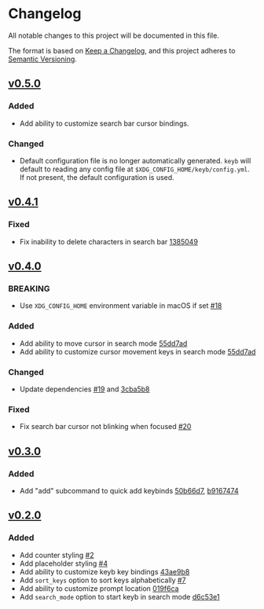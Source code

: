 # Changelog
All notable changes to this project will be documented in this file.

The format is based on [Keep a Changelog](https://keepachangelog.com/en/1.0.0/),
and this project adheres to [Semantic Versioning](https://semver.org/spec/v2.0.0.html).

[v0.2.0]: https://github.com/kencx/keyb/compare/v0.1.0...v0.2.0
[v0.3.0]: https://github.com/kencx/keyb/compare/v0.2.0...v0.3.0
[v0.4.0]: https://github.com/kencx/keyb/compare/v0.3.0...v0.4.0
[v0.4.1]: https://github.com/kencx/keyb/compare/v0.4.0...v0.4.1
[v0.5.0]: https://github.com/kencx/keyb/compare/v0.4.1...v0.5.0

## [v0.5.0]
### Added
- Add ability to customize search bar cursor bindings.

### Changed
- Default configuration file is no longer automatically generated. `keyb` will
  default to reading any config file at `$XDG_CONFIG_HOME/keyb/config.yml`. If
  not present, the default configuration is used.

## [v0.4.1]
### Fixed
- Fix inability to delete characters in search bar [1385049](https://github.com/kencx/keyb/commit/138504964bad8f8827c5f5e9c1572298d4d5e102)

## [v0.4.0]
### BREAKING
- Use `XDG_CONFIG_HOME` environment variable in macOS if set [#18](https://github.com/keyb/pull/18)

### Added
- Add ability to move cursor in search mode
  [55dd7ad](https://github.com/kencx/keyb/commit/55dd7adead29316d3952e7c19bb5b15546394668)
- Add ability to customize cursor movement keys in search mode
  [55dd7ad](https://github.com/kencx/keyb/commit/55dd7adead29316d3952e7c19bb5b15546394668)

### Changed
- Update dependencies [#19](https://github.com/kencx/keyb/pull/19) and
  [3cba5b8](https://github.com/kencx/keyb/commit/3cba5b801acd617e9d1c37734582f3f15d2ec41b)

### Fixed
- Fix search bar cursor not blinking when focused [#20](https://github.com/kencx/keyb/pull/20)

## [v0.3.0]
### Added
- Add "add" subcommand to quick add keybinds [50b66d7](https://github.com/kencx/keyb/commit/50b66d7a78c4a08a9cb5ad5bd02d909b7b27ae53), [b9167474](https://github.com/kencx/keyb/commit/b9167474c9c5d12ed8ea0ca9630489fa7266bebe)

## [v0.2.0]
### Added
- Add counter styling [#2](https://github.com/kencx/keyb/pull/2)
- Add placeholder styling [#4](https://github.com/kencx/keyb/pull/4)
- Add ability to customize keyb key bindings [43ae9b8](https://github.com/kencx/keyb/commit/43ae9b83fbf5cae367ab74614fa42fce79817165)
- Add `sort_keys` option to sort keys alphabetically [#7](https://github.com/kencx/keyb/pull/7)
- Add ability to customize prompt location [019f6ca](https://github.com/kencx/keyb/commit/019f6cad03ada6507e6585e4f4403826dcd23212)
- Add `search_mode` option to start keyb in search mode [d6c53e1](https://github.com/kencx/keyb/commit/d6c53e1b908f05f6c0f7836068b4b6bbe1e8a451)

<!-- ### Changed -->
<!---->
<!-- ### Removed -->
<!---->
<!-- ### Fixed -->
